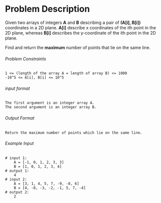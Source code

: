 # Problem Description

Given two arrays of integers **A** and **B** describing a pair of **(A[i], B[i])** coordinates in a 2D plane. **A[i]** describe x coordinates of the ith point in the 2D plane, whereas **B[i]** describes the y-coordinate of the ith point in the 2D plane.

Find and return the **maximum** number of points that lie on the same line.

###### Problem Constraints

```
1 <= (length of the array A = length of array B) <= 1000
-10^5 <= A[i], B[i] <= 10^5
```

###### input format

``` 
The first argument is an integer array A.
The second argument is an integer array B.
```

###### Output Format

```
Return the maximum number of points which lie on the same line.
```

###### Example Input

```
# input 1: 
    A = [-1, 0, 1, 2, 3, 3]
    B = [1, 0, 1, 2, 3, 4]
# output 1: 
    4
# input 2: 
    A = [3, 1, 4, 5, 7, -9, -8, 6]
    B = [4, -8, -3, -2, -1, 5, 7, -4]
# output 2: 
    2
```
